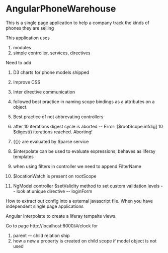 # AngularPhoneWarehouse

This is a single page application to help a company track the kinds of phones they are selling

This application uses
1. modules
2. simple controller, services, directives

Need to add
1. D3 charts for phone models shipped
2. Improve CSS
3. Inter directive communication


1. followed best practice in naming scope bindings as a attributes on a object.
2. Best practice of not abbrevating controllers
3. after 10 iterations digest cycle is aborted -- Error: [$rootScope:infdig] 10 $digest() iterations reached. Aborting!
4. {{}} are evaluated by $parse service
5. $interpolate can be used to evaluate expressions, behaves as liferay templates
5. when using filters in controller we need to append FilterName 
6. $locationWatch is present on rootScope
7. NgModel controller $setValidity method to set custom validation levels -- look at unique directive -- loginForm




How to extract out config into a external javascript file.
When you have independent single page applications


Angular interpolate to create a liferay tempalte views.


Go to page http://localhost:8000/#/clock for
1. parent -- child relation ship 
2. how a new a property is created on child scope if model object is not used
